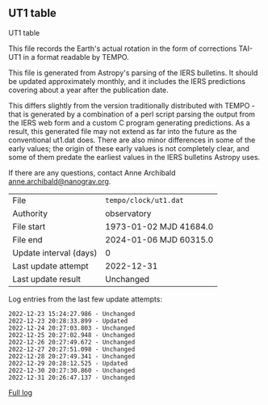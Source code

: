 
## UT1 table

UT1 table

This file records the Earth's actual rotation in the form of
corrections TAI-UT1 in a format readable by TEMPO.

This file is generated from Astropy's parsing of the IERS
bulletins. It should be updated approximately monthly, and it
includes the IERS predictions covering about a year after the
publication date.

This differs slightly from the version traditionally distributed
with TEMPO - that is generated by a combination of a perl script
parsing the output from the IERS web form and a custom C program
generating predictions. As a result, this generated file may not
extend as far into the future as the conventional ut1.dat does.
There are also minor differences in some of the early values; the
origin of these early values is not completely clear, and some of
them predate the earliest values in the IERS bulletins Astropy uses.

If there are any questions, contact Anne Archibald
<anne.archibald@nanograv.org>.

|     |     |
|:--- |:--- |
| File | `tempo/clock/ut1.dat` |
| Authority | observatory |
| File start | 1973-01-02 MJD 41684.0 |
| File end | 2024-01-06 MJD 60315.0 |
| Update interval (days) | 0 |
| Last update attempt | 2022-12-31 |
| Last update result | Unchanged |

Log entries from the last few update attempts:
```
2022-12-23 15:24:27.986 - Unchanged
2022-12-23 20:28:33.899 - Updated
2022-12-24 20:27:03.803 - Unchanged
2022-12-25 20:27:02.948 - Unchanged
2022-12-26 20:27:49.672 - Unchanged
2022-12-27 20:27:51.098 - Unchanged
2022-12-28 20:27:49.341 - Unchanged
2022-12-29 20:28:12.525 - Updated
2022-12-30 20:27:30.860 - Unchanged
2022-12-31 20:26:47.137 - Unchanged
```
[Full log](https://raw.githubusercontent.com/ipta/pulsar-clock-corrections/main/log/tempo/clock/ut1.dat.log)
